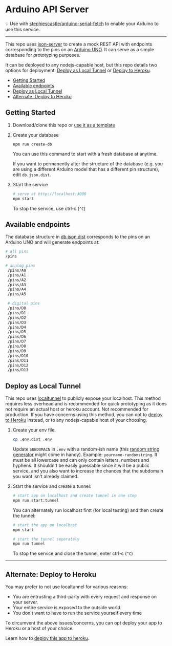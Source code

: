 # Arduino API Server

💡 Use with [stephiescastle/arduino-serial-fetch](https://github.com/stephiescastle/arduino-serial-fetch) to enable your Arduino to use this service.

---

This repo uses [json-server](https://github.com/typicode/json-server) to create a mock REST API with endpoints corresponding to the pins on an [Arduino UNO](https://www.arduino.cc/). It can serve as a simple database for prototyping purposes.

It can be deployed to any nodejs-capable host, but this repo details two options for deployment: [Deploy as Local Tunnel](#deploy-as-local-tunnel) or [Deploy to Heroku](README_heroku.md).

- [Getting Started](#getting-started)
- [Available endpoints](#available-endpoints)
- [Deploy as Local Tunnel](#deploy-as-local-tunnel)
- [Alternate: Deploy to Heroku](#alternate-deploy-to-heroku)

## Getting Started

1. Download/clone this repo or [use it as a template](https://github.com/stephiescastle/arduino-api-server/generate)
2. Create your database

   ```
   npm run create-db
   ```

   You can use this command to start with a fresh database at anytime.

   If you want to permanently alter the structure of the database (e.g. you are using a different Arduino model that has a different pin structure), edit `db.json.dist`.

3. Start the service

   ```bash
   # serve at http://localhost:3000
   npm start
   ```

   To stop the service, use ctrl-c (`^C`)

## Available endpoints

The database structure in [db.json.dist](db.json.dist) corresponds to the pins on an Arduino UNO and will generate endpoints at:

```bash
# all pins
/pins

# analog pins
 /pins/A0
 /pins/A1
 /pins/A2
 /pins/A3
 /pins/A4
 /pins/A5

 # digital pins
 /pins/D0
 /pins/D1
 /pins/D2
 /pins/D3
 /pins/D4
 /pins/D5
 /pins/D6
 /pins/D7
 /pins/D8
 /pins/D9
 /pins/D10
 /pins/D11
 /pins/D12
 /pins/D13
```

## Deploy as Local Tunnel

This repo uses [localtunnel](https://github.com/localtunnel/localtunnel) to publicly expose your localhost. This method requires less overhead and is recommended for quick prototyping as it does not require an actual host or heroku account. Not recommended for production. If you have concerns using this method, you can opt to [deploy to Heroku](#alternate-deploy-to-heroku) instead, or to any nodejs-capable host of your choosing.

1. Create your env file.

   ```bash
   cp .env.dist .env
   ```

   Update `SUBDOMAIN` in `.env` with a random-ish name (this [random string generator](https://www.random.org/strings/?num=1&len=10&digits=on&loweralpha=on&unique=on&format=html&rnd=new) might come in handy). Example: `yourname-randomstring`. It must be all lowercase and can only contain letters, numbers and hyphens. It shouldn't be easily guessable since it will be a public service, and you also want to increase the chances that the subdomain you want isn't already claimed.

2. Start the service and create a tunnel:

   ```bash
   # start app on localhost and create tunnel in one step
   npm run start:tunnel
   ```

   You can alternately run localhost first (for local testing) and then create the tunnel:

   ```bash
   # start the app on localhost
   npm start

   # start the tunnel separately
   npm run tunnel
   ```

   To stop the service and close the tunnel, enter ctrl-c (`^C`)

---

## Alternate: Deploy to Heroku

You may prefer to not use localtunnel for various reasons:

- You are entrusting a third-party with every request and response on your server.
- Your entire service is exposed to the outside world.
- You don't want to have to run the service yourself every time

To circumvent the above issues/concerns, you can opt deploy your app to Heroku or a host of your choice.

Learn how to [deploy this app to heroku](README_heroku.md).
